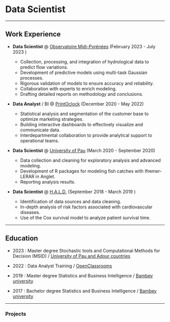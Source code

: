 # **Data Scientist**
---
## **Work Experience**
- **Data Scientist** @ [Observatoire Midi-Pyrénées](https://www.omp.eu/) (February 2023 - July 2023 )

   - Collection, processing, and integration of hydrological data to predict flow variations.
   - Development of predictive models using multi-task Gaussian processes.
   - Rigorous validation of models to ensure accuracy and reliability.
   - Collaboration with experts to enrich modeling.
   - Drafting detailed reports on methodology and conclusions.

- **Data Analyst** / BI @ [PrintOclock](https://www.printoclock.com/) (December 2020 - May 2022) 

   - Statistical analysis and segmentation of the customer base to optimize marketing strategies.
   - Building interactive dashboards to effectively visualize and communicate data.
   - Interdepartmental collaboration to provide analytical support to operational teams.

- **Data Scientist** @ [University of Pau](https://www.univ-pau.fr/en/home.html) (March 2020 - September 2020)

   - Data collection and cleaning for exploratory analysis and advanced modeling.
   - Development of R packages for modeling fish catches with Ifremer-LERAR in Anglet.
   - Reporting analysis results.

- **Data Scientist** @ [H.A.L.D.](https://hopitaldantec.gouv.sn/) (September 2018 - March 2019 )

   - Identification of data sources and data cleaning. 
   - In-depth analysis of risk factors associated with cardiovascular diseases.
   - Use of the Cox survival model to analyze patient survival time.
---

## **Education**
- 2023 : Master degree Stochastic tools and Computational Methods for Decision (MSID) / [University of Pau and Adour countries](https://formation.univ-pau.fr/en/programs/science-technology-health-STS/master-degree-XB/master-mathematics-and-applications-L7EM6CTC/m2-stochastic-tools-and-computational-methods-for-decision-msid-L7EM7KE7.html)

- 2022 : Data Analyst Training / [OpenClassrooms](https://openclassrooms.com/en/paths/804-data-analyst#projects)

- 2019 : Master degree Statistics and Business Intelligence / [Bambey university](https://uadb.edu.sn/)

- 2017 : Bachelor degree Statistics and Business Intelligence / [Bambey university](https://uadb.edu.sn/)

---


### Projects

